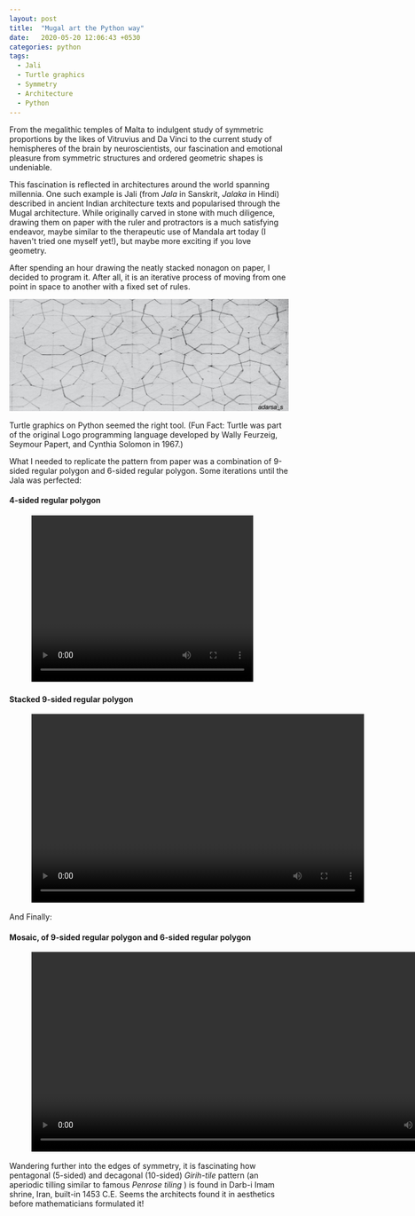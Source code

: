 ```yaml
---
layout: post
title:  "Mugal art the Python way"
date:   2020-05-20 12:06:43 +0530
categories: python
tags:
  - Jali
  - Turtle graphics
  - Symmetry
  - Architecture
  - Python
---
```


From the megalithic temples of Malta to indulgent study of symmetric proportions by the likes of Vitruvius and Da Vinci to the current study of hemispheres of the brain by neuroscientists, our fascination and emotional pleasure from symmetric structures and ordered geometric shapes is undeniable. 

This fascination is reflected in architectures around the world spanning millennia. One such example is Jali (from *Jala* in Sanskrit, *Jalaka* in Hindi) described in ancient Indian architecture texts and popularised through the Mugal architecture.  While originally carved in stone with much diligence, drawing them on paper with the ruler and protractors is a much satisfying endeavor, maybe similar to the therapeutic use of Mandala art today (I haven't tried one myself yet!), but maybe more exciting if you love geometry. 

After spending an hour drawing the neatly stacked nonagon on paper, I decided to program it. After all, it is an iterative process of moving from one point in space to another with a fixed set of rules. 

![Paper drawing](/assets/posts/mugal_art_and_python/image1.jpg)

Turtle graphics on Python seemed the right tool.
(Fun Fact: Turtle was part of the original Logo programming language developed by Wally Feurzeig, Seymour Papert, and Cynthia Solomon in 1967.)

What I needed to replicate the pattern from paper was a combination of 9-sided regular polygon and 6-sided regular polygon. Some iterations until the Jala was perfected:

#### 4-sided regular polygon
<figure class="video_container">
  <video width="400" height="300" autoplay loop >
    <source src="/assets/posts/mugal_art_and_python/video1.mp4" type="video/mp4">
  </video>
</figure>

#### Stacked 9-sided regular polygon
<figure class="video_container">
  <video width="600" height="340" autoplay loop >
    <source src="/assets/posts/mugal_art_and_python/video2.mp4" type="video/mp4">
  </video>
</figure>


And Finally:
#### Mosaic, of 9-sided regular polygon and 6-sided regular polygon
<figure class="video_container">
  <video width="800" height="360" autoplay loop >
    <source src="/assets/posts/mugal_art_and_python/video3.mp4" type="video/mp4">
  </video>
</figure>

Wandering further into the edges of symmetry, it is fascinating how pentagonal (5-sided) and decagonal (10-sided) *Girih-tile* pattern (an aperiodic tilling similar to famous *Penrose tiling* ) is found in  Darb-i Imam shrine, Iran, built-in 1453 C.E. Seems the architects found it in aesthetics before mathematicians formulated it!
